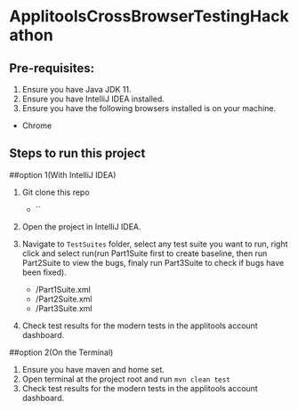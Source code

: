 # ApplitoolsCrossBrowserTestingHackathon

## Pre-requisites:

1. Ensure you have Java JDK 11.
2. Ensure you have IntelliJ IDEA installed.
3. Ensure you have the following browsers installed is on your machine.
  * Chrome

## Steps to run this project

##option 1(With IntelliJ IDEA)
1. Git clone this repo
    * `` 
2. Open the project in IntelliJ IDEA.
3. Navigate to `TestSuites` folder, select any test suite you want to run, right click and select run(run Part1Suite first to create baseline, then run Part2Suite to view the bugs, finaly run Part3Suite to check if bugs have been fixed).
    * /Part1Suite.xml
    * /Part2Suite.xml
    * /Part3Suite.xml
            
3. Check test results for the modern tests in the applitools account dashboard.

##option 2(On the Terminal)
1. Ensure you have maven and home set.
2. Open terminal at the project root and run `mvn clean test`
3. Check test results for the modern tests in the applitools account dashboard.
